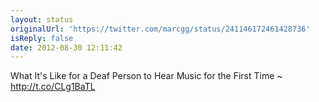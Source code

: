 ```yaml
---
layout: status
originalUrl: 'https://twitter.com/marcgg/status/241146172461428736'
isReply: false
date: 2012-08-30 12:11:42
---
```


What It's Like for a Deaf Person to Hear Music for the First Time ~ http://t.co/CLg1BaTL
